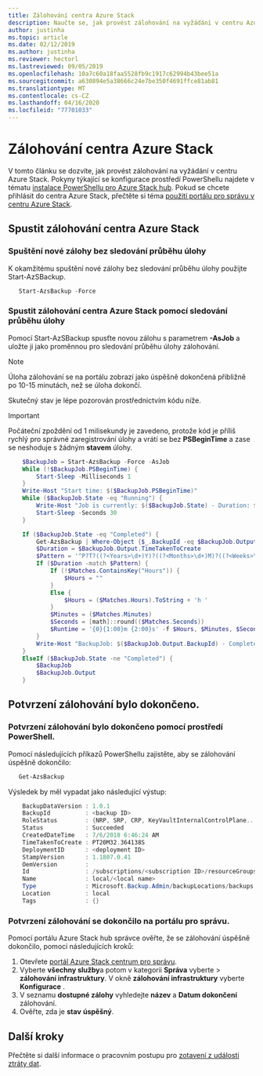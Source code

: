 ```yaml
---
title: Zálohování centra Azure Stack
description: Naučte se, jak provést zálohování na vyžádání v centru Azure Stack.
author: justinha
ms.topic: article
ms.date: 02/12/2019
ms.author: justinha
ms.reviewer: hectorl
ms.lastreviewed: 09/05/2019
ms.openlocfilehash: 10a7c60a18faa5528fb9c1917c62994b43bee51a
ms.sourcegitcommit: a630894e5a38666c24e7be350f4691ffce81ab81
ms.translationtype: MT
ms.contentlocale: cs-CZ
ms.lasthandoff: 04/16/2020
ms.locfileid: "77701033"
---
```

# <a name="back-up-azure-stack-hub"></a>Zálohování centra Azure Stack

V tomto článku se dozvíte, jak provést zálohování na vyžádání v centru Azure Stack. Pokyny týkající se konfigurace prostředí PowerShellu najdete v tématu [instalace PowerShellu pro Azure Stack hub](azure-stack-powershell-install.md). Pokud se chcete přihlásit do centra Azure Stack, přečtěte si téma [použití portálu pro správu v centru Azure Stack](azure-stack-manage-portals.md).

## <a name="start-azure-stack-hub-backup"></a>Spustit zálohování centra Azure Stack

### <a name="start-a-new-backup-without-job-progress-tracking"></a>Spuštění nové zálohy bez sledování průběhu úlohy
K okamžitému spuštění nové zálohy bez sledování průběhu úlohy použijte Start-AzSBackup.

```powershell
   Start-AzsBackup -Force
```

### <a name="start-azure-stack-hub-backup-with-job-progress-tracking"></a>Spustit zálohování centra Azure Stack pomocí sledování průběhu úlohy
Pomocí Start-AzSBackup spusťte novou zálohu s parametrem **-AsJob** a uložte ji jako proměnnou pro sledování průběhu úlohy zálohování.

> [!NOTE]
> Úloha zálohování se na portálu zobrazí jako úspěšně dokončená přibližně po 10-15 minutách, než se úloha dokončí.
>
> Skutečný stav je lépe pozorován prostřednictvím kódu níže.

> [!IMPORTANT]
> Počáteční zpoždění od 1 milisekundy je zavedeno, protože kód je příliš rychlý pro správné zaregistrování úlohy a vrátí se bez **PSBeginTime** a zase se neshoduje s žádným **stavem** úlohy.

```powershell
    $BackupJob = Start-AzsBackup -Force -AsJob
    While (!$BackupJob.PSBeginTime) {
        Start-Sleep -Milliseconds 1
    }
    Write-Host "Start time: $($BackupJob.PSBeginTime)"
    While ($BackupJob.State -eq "Running") {
        Write-Host "Job is currently: $($BackupJob.State) - Duration: $((New-TimeSpan -Start ($BackupJob.PSBeginTime) -End (Get-Date)).ToString().Split(".")[0])"
        Start-Sleep -Seconds 30
    }

    If ($BackupJob.State -eq "Completed") {
        Get-AzsBackup | Where-Object {$_.BackupId -eq $BackupJob.Output.BackupId}
        $Duration = $BackupJob.Output.TimeTakenToCreate
        $Pattern = '^P?T?((?<Years>\d+)Y)?((?<Months>\d+)M)?((?<Weeks>\d+)W)?((?<Days>\d+)D)?(T((?<Hours>\d+)H)?((?<Minutes>\d+)M)?((?<Seconds>\d*(\.)?\d*)S)?)$'
        If ($Duration -match $Pattern) {
            If (!$Matches.ContainsKey("Hours")) {
                $Hours = ""
            } 
            Else {
                $Hours = ($Matches.Hours).ToString + 'h '
            }
            $Minutes = ($Matches.Minutes)
            $Seconds = [math]::round(($Matches.Seconds))
            $Runtime = '{0}{1:00}m {2:00}s' -f $Hours, $Minutes, $Seconds
        }
        Write-Host "BackupJob: $($BackupJob.Output.BackupId) - Completed with Status: $($BackupJob.Output.Status) - It took: $($Runtime) to run" -ForegroundColor Green
    }
    ElseIf ($BackupJob.State -ne "Completed") {
        $BackupJob
        $BackupJob.Output
    }
```

## <a name="confirm-backup-has-completed"></a>Potvrzení zálohování bylo dokončeno.

### <a name="confirm-backup-has-completed-using-powershell"></a>Potvrzení zálohování bylo dokončeno pomocí prostředí PowerShell.
Pomocí následujících příkazů PowerShellu zajistěte, aby se zálohování úspěšně dokončilo:

```powershell
   Get-AzsBackup
```

Výsledek by měl vypadat jako následující výstup:

```powershell
    BackupDataVersion : 1.0.1
    BackupId          : <backup ID>
    RoleStatus        : {NRP, SRP, CRP, KeyVaultInternalControlPlane...}
    Status            : Succeeded
    CreatedDateTime   : 7/6/2018 6:46:24 AM
    TimeTakenToCreate : PT20M32.364138S
    DeploymentID      : <deployment ID>
    StampVersion      : 1.1807.0.41
    OemVersion        : 
    Id                : /subscriptions/<subscription ID>/resourceGroups/System.local/providers/Microsoft.Backup.Admin/backupLocations/local/backups/<backup ID>
    Name              : local/<local name>
    Type              : Microsoft.Backup.Admin/backupLocations/backups
    Location          : local
    Tags              : {}
```

### <a name="confirm-backup-has-completed-in-the-administrator-portal"></a>Potvrzení zálohování se dokončilo na portálu pro správu.
Pomocí portálu Azure Stack hub správce ověřte, že se zálohování úspěšně dokončilo, pomocí následujících kroků:

1. Otevřete [portál Azure Stack centrum pro správu](azure-stack-manage-portals.md).
2. Vyberte **všechny služby**a potom v kategorii **Správa** vyberte > **zálohování infrastruktury**. V okně **zálohování infrastruktury** vyberte **Konfigurace** .
3. V seznamu **dostupné zálohy** vyhledejte **název** a **Datum dokončení** zálohování.
4. Ověřte, zda je **stav** **úspěšný**.

## <a name="next-steps"></a>Další kroky

Přečtěte si další informace o pracovním postupu pro [zotavení z události ztráty dat](azure-stack-backup-recover-data.md).
